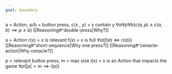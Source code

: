 ```yaml
---
goal: boundary
---
```


 a = Action, 
p/b = button press,
c(x , y) = x contain y
$\forall a \forall p \forall b(c(a,p)\land c(a,b)\implies p\neq b)$ [[Reasoning#^double-press|Why?]]

 a = Action
r(x) = x is relevant
f(x) = x is full
$\forall a(f(a) \Longleftrightarrow r(a)))$ [[Reasoning#^short-sequence|Why one press?]] [[Reasoning#^cenacle-action|Why cenacle?]] 

p = relevant button press, m = max size
i(x) = x is an Action that impacts the game
$\forall p(|p|>m \implies i(p))$ 
